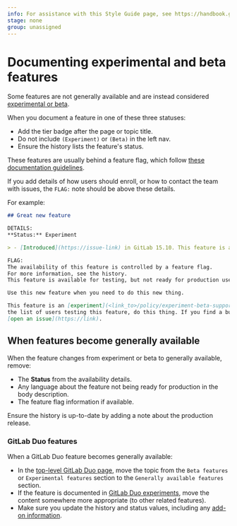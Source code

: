 ```yaml
---
info: For assistance with this Style Guide page, see https://handbook.gitlab.com/handbook/product/ux/technical-writing/#assignments-to-other-projects-and-subjects
stage: none
group: unassigned
---
```


# Documenting experimental and beta features

Some features are not generally available and are instead considered
[experimental or beta](../../policy/experiment-beta-support.md).

When you document a feature in one of these three statuses:

- Add the tier badge after the page or topic title.
- Do not include `(Experiment)` or `(Beta)` in the left nav.
- Ensure the history lists the feature's status.

These features are usually behind a feature flag, which follow [these documentation guidelines](feature_flags.md).

If you add details of how users should enroll, or how to contact the team with issues,
the `FLAG:` note should be above these details.

For example:

```markdown
## Great new feature

DETAILS:
**Status:** Experiment

> - [Introduced](https://issue-link) in GitLab 15.10. This feature is an [experiment](<link_to>/policy/experiment-beta-support.md).

FLAG:
The availability of this feature is controlled by a feature flag.
For more information, see the history.
This feature is available for testing, but not ready for production use.

Use this new feature when you need to do this new thing.

This feature is an [experiment](<link_to>/policy/experiment-beta-support.md). To join
the list of users testing this feature, do this thing. If you find a bug,
[open an issue](https://link).
```

## When features become generally available

When the feature changes from experiment or beta to generally available, remove:

- The **Status** from the availability details.
- Any language about the feature not being ready for production in the body
  description.
- The feature flag information if available.

Ensure the history is up-to-date by adding a note about the production release.

### GitLab Duo features

When a GitLab Duo feature becomes generally available:

- In the [top-level GitLab Duo page](../../user/gitlab_duo/index.md), move the topic from the
 `Beta features` or `Experimental features` section to the `Generally available features` section.
- If the feature is documented in [GitLab Duo experiments](../../user/gitlab_duo/experiments.md),
  move the content somewhere more appropriate (to other related features).
- Make sure you update the history and status values, including any
  [add-on information](styleguide/availability_details.md#gitlab-duo-pro-or-enterprise-add-on).

